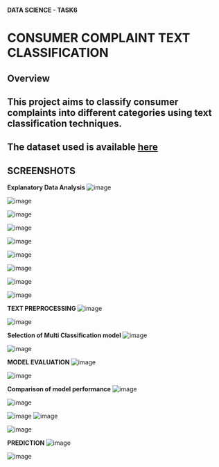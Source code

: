 **DATA SCIENCE - TASK6**

# CONSUMER COMPLAINT TEXT CLASSIFICATION

## Overview

## This project aims to classify consumer complaints into different categories using text classification techniques. 
## The dataset used is available [here](https://catalog.data.gov/dataset/consumer-complaint-database) 

## SCREENSHOTS

**Explanatory Data Analysis**
![image](https://github.com/neeraj-git-workspace/Kaiburr_Assessment/assets/126611572/920a4f27-0645-49a9-8635-537c1ecee88b)

![image](https://github.com/neeraj-git-workspace/Kaiburr_Assessment/assets/126611572/09486dec-88fb-4c78-a87f-6e119cc1e8fe)

![image](https://github.com/neeraj-git-workspace/Kaiburr_Assessment/assets/126611572/c3a2f996-16b5-4c23-9b3a-e6c4f1d5da3c)

![image](https://github.com/neeraj-git-workspace/Kaiburr_Assessment/assets/126611572/b4d0331d-a001-4161-b31a-215556733837)

![image](https://github.com/neeraj-git-workspace/Kaiburr_Assessment/assets/126611572/92bf022d-2787-4abd-a770-4fb61d2cbe77)

![image](https://github.com/neeraj-git-workspace/Kaiburr_Assessment/assets/126611572/ef07b145-9ee3-43a3-9f24-7fc9e00ee1f3)

![image](https://github.com/neeraj-git-workspace/Kaiburr_Assessment/assets/126611572/f8c3152e-37ec-48c1-8a1d-6d3b5ba44d91)

![image](https://github.com/neeraj-git-workspace/Kaiburr_Assessment/assets/126611572/959b6ed5-aea1-4893-ac8c-87dab6479d4d)

![image](https://github.com/neeraj-git-workspace/Kaiburr_Assessment/assets/126611572/7b120ebf-35d2-42c8-83d9-8e0c29b77fc0)

**TEXT PREPROCESSING**
![image](https://github.com/neeraj-git-workspace/Kaiburr_Assessment/assets/126611572/a052f5c2-da7c-43c1-8473-9560cbee54cd)

![image](https://github.com/neeraj-git-workspace/Kaiburr_Assessment/assets/126611572/4be5f1df-6976-402f-a975-598e2c4babc8)


**Selection of Multi Classification model**
![image](https://github.com/neeraj-git-workspace/Kaiburr_Assessment/assets/126611572/db1e16e3-474e-4533-8a00-159c502bf4d9)

![image](https://github.com/neeraj-git-workspace/Kaiburr_Assessment/assets/126611572/cb5abe9e-d9eb-4aad-9cff-10228544f67a)


**MODEL EVALUATION**
![image](https://github.com/neeraj-git-workspace/Kaiburr_Assessment/assets/126611572/ee79cbce-e429-4188-9682-c85f88476044)

![image](https://github.com/neeraj-git-workspace/Kaiburr_Assessment/assets/126611572/151bd1de-cf1a-48d1-946c-077c1ee21d09)

**Comparison of model performance**
![image](https://github.com/neeraj-git-workspace/Kaiburr_Assessment/assets/126611572/8919dc99-54ea-48ab-a16b-71a5c51dec26)

![image](https://github.com/neeraj-git-workspace/Kaiburr_Assessment/assets/126611572/c35e0260-d453-43e4-8468-b28dab4faa56)

![image](https://github.com/neeraj-git-workspace/Kaiburr_Assessment/assets/126611572/bd80c3aa-eefb-43f8-8e06-d1679a691b01)
![image](https://github.com/neeraj-git-workspace/Kaiburr_Assessment/assets/126611572/f4503c54-0026-433e-9d48-d7eb8d6202b1)

![image](https://github.com/neeraj-git-workspace/Kaiburr_Assessment/assets/126611572/88cd025e-503b-45d6-92d7-bc64ca965ede)

**PREDICTION**
![image](https://github.com/neeraj-git-workspace/Kaiburr_Assessment/assets/126611572/ea5f7474-64c8-4498-9f29-b01669933df0)


![image](https://github.com/neeraj-git-workspace/Kaiburr_Assessment/assets/126611572/4c7b8d15-8f1d-4cff-9b55-650f36bb25bc)
